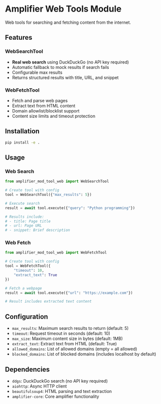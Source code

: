 # Amplifier Web Tools Module

Web tools for searching and fetching content from the internet.

## Features

### WebSearchTool
- **Real web search** using DuckDuckGo (no API key required)
- Automatic fallback to mock results if search fails
- Configurable max results
- Returns structured results with title, URL, and snippet

### WebFetchTool
- Fetch and parse web pages
- Extract text from HTML content
- Domain allowlist/blocklist support
- Content size limits and timeout protection

## Installation

```bash
pip install -e .
```

## Usage

### Web Search

```python
from amplifier_mod_tool_web import WebSearchTool

# Create tool with config
tool = WebSearchTool({"max_results": 5})

# Execute search
result = await tool.execute({"query": "Python programming"})

# Results include:
# - title: Page title
# - url: Page URL
# - snippet: Brief description
```

### Web Fetch

```python
from amplifier_mod_tool_web import WebFetchTool

# Create tool with config
tool = WebFetchTool({
    "timeout": 10,
    "extract_text": True
})

# Fetch a webpage
result = await tool.execute({"url": "https://example.com"})

# Result includes extracted text content
```

## Configuration

- `max_results`: Maximum search results to return (default: 5)
- `timeout`: Request timeout in seconds (default: 10)
- `max_size`: Maximum content size in bytes (default: 1MB)
- `extract_text`: Extract text from HTML (default: True)
- `allowed_domains`: List of allowed domains (empty = all allowed)
- `blocked_domains`: List of blocked domains (includes localhost by default)

## Dependencies

- `ddgs`: DuckDuckGo search (no API key required)
- `aiohttp`: Async HTTP client
- `beautifulsoup4`: HTML parsing and text extraction
- `amplifier-core`: Core amplifier functionality